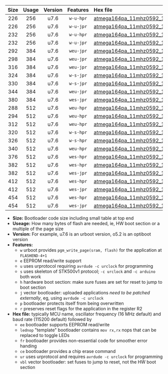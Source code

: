 |Size|Usage|Version|Features|Hex file|
|:-:|:-:|:-:|:-:|:--|
|226|256|u7.6|`w-u-hpr`|[atmega164pa_11mhz0592_19200bps_ur.hex](https://raw.githubusercontent.com/stefanrueger/urboot/main/atmega164pa_11mhz0592_19200bps_ur.hex)|
|226|256|u7.6|`w-u-jpr`|[atmega164pa_11mhz0592_19200bps_ur_vbl.hex](https://raw.githubusercontent.com/stefanrueger/urboot/main/atmega164pa_11mhz0592_19200bps_ur_vbl.hex)|
|232|256|u7.6|`w-u-hpr`|[atmega164pa_11mhz0592_19200bps_lednop_ur.hex](https://raw.githubusercontent.com/stefanrueger/urboot/main/atmega164pa_11mhz0592_19200bps_lednop_ur.hex)|
|232|256|u7.6|`w-u-jpr`|[atmega164pa_11mhz0592_19200bps_lednop_ur_vbl.hex](https://raw.githubusercontent.com/stefanrueger/urboot/main/atmega164pa_11mhz0592_19200bps_lednop_ur_vbl.hex)|
|292|384|u7.6|`weu-jpr`|[atmega164pa_11mhz0592_19200bps_ee_ur_vbl.hex](https://raw.githubusercontent.com/stefanrueger/urboot/main/atmega164pa_11mhz0592_19200bps_ee_ur_vbl.hex)|
|298|384|u7.6|`weu-jpr`|[atmega164pa_11mhz0592_19200bps_ee_lednop_ur_vbl.hex](https://raw.githubusercontent.com/stefanrueger/urboot/main/atmega164pa_11mhz0592_19200bps_ee_lednop_ur_vbl.hex)|
|316|384|u7.6|`weu-jpr`|[atmega164pa_11mhz0592_19200bps_ee_lednop_fr_ur_vbl.hex](https://raw.githubusercontent.com/stefanrueger/urboot/main/atmega164pa_11mhz0592_19200bps_ee_lednop_fr_ur_vbl.hex)|
|324|384|u7.6|`w-s-jpr`|[atmega164pa_11mhz0592_19200bps_vbl.hex](https://raw.githubusercontent.com/stefanrueger/urboot/main/atmega164pa_11mhz0592_19200bps_vbl.hex)|
|330|384|u7.6|`w-s-jpr`|[atmega164pa_11mhz0592_19200bps_lednop_vbl.hex](https://raw.githubusercontent.com/stefanrueger/urboot/main/atmega164pa_11mhz0592_19200bps_lednop_vbl.hex)|
|344|384|u7.6|`weu-jpr`|[atmega164pa_11mhz0592_19200bps_ee_lednop_fr_ce_ur_vbl.hex](https://raw.githubusercontent.com/stefanrueger/urboot/main/atmega164pa_11mhz0592_19200bps_ee_lednop_fr_ce_ur_vbl.hex)|
|380|384|u7.6|`wes-jpr`|[atmega164pa_11mhz0592_19200bps_ee_vbl.hex](https://raw.githubusercontent.com/stefanrueger/urboot/main/atmega164pa_11mhz0592_19200bps_ee_vbl.hex)|
|288|512|u7.6|`weu-hpr`|[atmega164pa_11mhz0592_19200bps_ee_ur.hex](https://raw.githubusercontent.com/stefanrueger/urboot/main/atmega164pa_11mhz0592_19200bps_ee_ur.hex)|
|294|512|u7.6|`weu-hpr`|[atmega164pa_11mhz0592_19200bps_ee_lednop_ur.hex](https://raw.githubusercontent.com/stefanrueger/urboot/main/atmega164pa_11mhz0592_19200bps_ee_lednop_ur.hex)|
|312|512|u7.6|`weu-hpr`|[atmega164pa_11mhz0592_19200bps_ee_lednop_fr_ur.hex](https://raw.githubusercontent.com/stefanrueger/urboot/main/atmega164pa_11mhz0592_19200bps_ee_lednop_fr_ur.hex)|
|320|512|u7.6|`w-s-hpr`|[atmega164pa_11mhz0592_19200bps.hex](https://raw.githubusercontent.com/stefanrueger/urboot/main/atmega164pa_11mhz0592_19200bps.hex)|
|326|512|u7.6|`w-s-hpr`|[atmega164pa_11mhz0592_19200bps_lednop.hex](https://raw.githubusercontent.com/stefanrueger/urboot/main/atmega164pa_11mhz0592_19200bps_lednop.hex)|
|340|512|u7.6|`weu-hpr`|[atmega164pa_11mhz0592_19200bps_ee_lednop_fr_ce_ur.hex](https://raw.githubusercontent.com/stefanrueger/urboot/main/atmega164pa_11mhz0592_19200bps_ee_lednop_fr_ce_ur.hex)|
|376|512|u7.6|`wes-hpr`|[atmega164pa_11mhz0592_19200bps_ee.hex](https://raw.githubusercontent.com/stefanrueger/urboot/main/atmega164pa_11mhz0592_19200bps_ee.hex)|
|382|512|u7.6|`wes-hpr`|[atmega164pa_11mhz0592_19200bps_ee_lednop.hex](https://raw.githubusercontent.com/stefanrueger/urboot/main/atmega164pa_11mhz0592_19200bps_ee_lednop.hex)|
|382|512|u7.6|`wes-jpr`|[atmega164pa_11mhz0592_19200bps_ee_lednop_vbl.hex](https://raw.githubusercontent.com/stefanrueger/urboot/main/atmega164pa_11mhz0592_19200bps_ee_lednop_vbl.hex)|
|412|512|u7.6|`wes-hpr`|[atmega164pa_11mhz0592_19200bps_ee_lednop_fr.hex](https://raw.githubusercontent.com/stefanrueger/urboot/main/atmega164pa_11mhz0592_19200bps_ee_lednop_fr.hex)|
|412|512|u7.6|`wes-jpr`|[atmega164pa_11mhz0592_19200bps_ee_lednop_fr_vbl.hex](https://raw.githubusercontent.com/stefanrueger/urboot/main/atmega164pa_11mhz0592_19200bps_ee_lednop_fr_vbl.hex)|
|454|512|u7.6|`wes-hpr`|[atmega164pa_11mhz0592_19200bps_ee_lednop_fr_ce.hex](https://raw.githubusercontent.com/stefanrueger/urboot/main/atmega164pa_11mhz0592_19200bps_ee_lednop_fr_ce.hex)|
|454|512|u7.6|`wes-jpr`|[atmega164pa_11mhz0592_19200bps_ee_lednop_fr_ce_vbl.hex](https://raw.githubusercontent.com/stefanrueger/urboot/main/atmega164pa_11mhz0592_19200bps_ee_lednop_fr_ce_vbl.hex)|

- **Size:** Bootloader code size including small table at top end
- **Useage:** How many bytes of flash are needed, ie, HW boot section or a multiple of the page size
- **Version:** For example, u7.6 is an urboot version, o5.2 is an optiboot version
- **Features:**
  + `w` urboot provides `pgm_write_page(sram, flash)` for the application at `FLASHEND-4+1`
  + `e` EEPROM read/write support
  + `u` uses urprotocol requiring `avrdude -c urclock` for programming
  + `s` uses skeleton of STK500v1 protocol; `-c urclock` and `-c arduino` both work
  + `h` hardware boot section: make sure fuses are set for reset to jump to boot section
  + `j` vector bootloader: uploaded applications *need to be patched externally*, eg, using `avrdude -c urclock`
  + `p` bootloader protects itself from being overwritten
  + `r` preserves reset flags for the application in the register R2
- **Hex file:** typically MCU name, oscillator frequency (16 MHz default) and baud rate (115200 default) followed by
  + `ee` bootloader supports EEPROM read/write
  + `lednop` "template" bootloader contains `mov rx,rx` nops that can be replaced to toggle LEDs
  + `fr` bootloader provides non-essential code for smoother error handing
  + `ce` bootloader provides a chip erase command
  + `ur` uses urprotocol and requires `avrdude -c urclock` for programming
  + `vbl` vector bootloader: set fuses to jump to reset, not the HW boot section
